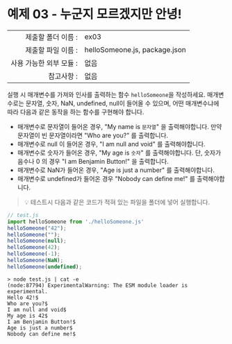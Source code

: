 # 예제 03 - 누군지 모르겠지만 안녕!

|                      |                    |
| --------------------:| ------------------ |
|   제출할 폴더 이름 :     |  ex03              |
|   제출할 파일 이름 :     |  helloSomeone.js, package.json  |
|   사용 가능한 외부 모듈 : |  없음               |
|   참고사항 :           |  없음                |

실행 시 매개변수를 가져와 인사를 출력하는 함수 `helloSomeone`을 작성하세요. 매개변수로는 문자열, 숫자, NaN, undefined, null이 들어올 수 있으며, 어떤 매개변수냐에 따라 다음과 같은 동작을 하는 함수를 구현해야 합니다.

- 매개변수로 문자열이 들어온 경우, "My name is `문자열`" 을 출력해야합니다. 만약 문자열이 빈 문자열이라면 "Who are you?" 를 출력합니다.
- 매개변수로 null 이 들어온 경우, "I am null and void" 를 출력해야합니다.
- 매개변수로 숫자가 들어온 경우, "My age is `숫자`" 를 출력해야합니다. 단, 숫자가 음수나 0 의 경우 "I am Benjamin Button!" 을 출력합니다.
- 매개변수로 NaN가 들어온 경우, "Age is just a number" 를 출력해야합니다.
- 매개변수로 undefined가 들어온 경우 "Nobody can define me!" 를 출력해야합니다.

> 💡 테스트시 다음과 같은 코드가 적혀 있는 파일을 폴더에 넣어 실행합니다.

```javascript
// test.js
import helloSomeone from './helloSomeone.js'
helloSomeone("42");
helloSomeone("");
helloSomeone(null);
helloSomeone(42);
helloSomeone(-1);
helloSomeone(NaN);
helloSomeone(undefined);
```

```console
> node test.js | cat -e
(node:87794) ExperimentalWarning: The ESM module loader is experimental.
Hello 42!$
Who are you?$
I am null and void$
My age is 42$
I am Benjamin Button!$
Age is just a number$
Nobody can define me!$
```

